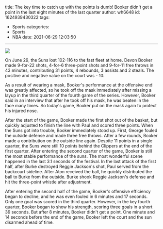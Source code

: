 title: The key time to catch up with the points is dumb! Booker didn't get a point in the last eight minutes of the last quarter
author: wh6648
id: 1624939430322
tags: 
- Sports
categories: 
- Sports
- NBA
date: 2021-06-29 12:03:50
---
![](https://p1.itc.cn/q_70/images01/20210629/8fa768f2810b4d8f97571d2abe6294d9.jpeg)


On June 29, the Suns lost 102-116 to the fast fleet at home. Devon Booker made 9-for-22 shots, 4-for-6 three-point shots and 9-for-11 free throws in 43 minutes, contributing 31 points, 4 rebounds, 3 assists and 2 steals. The positive and negative value on the court was - 10.

As a result of wearing a mask, Booker's performance at the offensive end was greatly affected, so he took off the mask immediately after missing a layup in the third quarter of the fourth game of the series. However, Booker said in an interview that after he took off his mask, he was beaten in the face many times. So today's game, Booker put on the mask again to protect his injured nose.

After the start of the game, Booker made the first shot out of the basket, but quickly adjusted to finish the line with Paul and scored three points. When the Suns got into trouble, Booker immediately stood up. First, George fouled the outside defense and made three free throws. After a few rounds, Booker made a contribution on the outside line again. Despite 11 points in a single quarter, the Suns were still 10 points behind the Clippers at the end of the first quarter. After entering the second quarter of the game, Booker is still the most stable performance of the suns. The most wonderful scene happened in the last 3.1 seconds of the festival. In the last attack of the first half, after Burke destroyed Reggie Jackson's shot, Paul served from the backcourt sideline. After Aton received the ball, he quickly distributed the ball to Burke from the outside. Burke shook Reggie Jackson's defense and hit the three-point whistle after adjustment.

After entering the second half of the game, Booker's offensive efficiency began to decline, and he was even fouled in 6 minutes and 17 seconds. Only one goal was scored in the third quarter. However, in the key fourth quarter, Booker began to show his strength, scoring three goals in a short 39 seconds. But after 8 minutes, Booker didn't get a point. One minute and 14 seconds before the end of the game, Booker left the court and the sun disarmed ahead of time.

